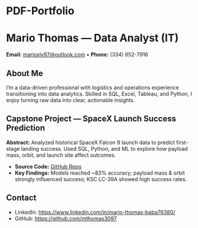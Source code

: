 # PDF-Portfolio
# Mario Thomas — Data Analyst (IT)

**Email:** marioxlv97@outlook.com • **Phone:** (334) 652-7916

## About Me
I’m a data-driven professional with logistics and operations experience transitioning into data analytics. Skilled in SQL, Excel, Tableau, and Python, I enjoy turning raw data into clear, actionable insights.

## Capstone Project — SpaceX Launch Success Prediction
**Abstract:** Analyzed historical SpaceX Falcon 9 launch data to predict first-stage landing success. Used SQL, Python, and ML to explore how payload mass, orbit, and launch site affect outcomes.

- **Source Code:** [GitHub Repo](https://github.com/mthomas3097/Data-Science-In-Action-)
- **Key Findings:** Models reached ~83% accuracy; payload mass & orbit strongly influenced success; KSC LC-39A showed high success rates.

## Contact
- LinkedIn: https://www.linkedin.com/in/mario-thomas-baba76380/
- GitHub: https://github.com/mthomas3097

